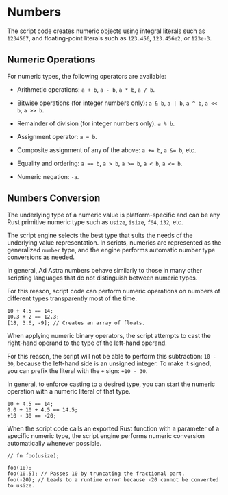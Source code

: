 <!------------------------------------------------------------------------------
  This file is part of "Ad Astra", an embeddable scripting programming
  language platform.

  This work is proprietary software with source-available code.

  To copy, use, distribute, or contribute to this work, you must agree to
  the terms of the General License Agreement:

  https://github.com/Eliah-Lakhin/ad-astra/blob/master/EULA.md

  The agreement grants a Basic Commercial License, allowing you to use
  this work in non-commercial and limited commercial products with a total
  gross revenue cap. To remove this commercial limit for one of your
  products, you must acquire a Full Commercial License.

  If you contribute to the source code, documentation, or related materials,
  you must grant me an exclusive license to these contributions.
  Contributions are governed by the "Contributions" section of the General
  License Agreement.

  Copying the work in parts is strictly forbidden, except as permitted
  under the General License Agreement.

  If you do not or cannot agree to the terms of this Agreement,
  do not use this work.

  This work is provided "as is", without any warranties, express or implied,
  except where such disclaimers are legally invalid.

  Copyright (c) 2024 Ilya Lakhin (Илья Александрович Лахин).
  All rights reserved.
------------------------------------------------------------------------------->

# Numbers

The script code creates numeric objects using integral literals such as
`1234567`, and floating-point literals such as `123.456`, `123.456e2`, or
`123e-3`.

## Numeric Operations

For numeric types, the following operators are available:

- Arithmetic operations: `a + b`, `a - b`, `a * b`, `a / b`.
  
- Bitwise operations (for integer numbers only): `a & b`, `a | b`, `a ^ b`,
  `a << b`, `a >> b`.

- Remainder of division (for integer numbers only): `a % b`.

- Assignment operator: `a = b`.

- Composite assignment of any of the above: `a += b`, `a &= b`, etc.

- Equality and ordering: `a == b`, `a > b`, `a >= b`, `a < b`, `a <= b`.

- Numeric negation: `-a`.

## Numbers Conversion

The underlying type of a numeric value is platform-specific and can be any
Rust primitive numeric type such as `usize`, `isize`, `f64`, `i32`, etc.

The script engine selects the best type that suits the needs of the underlying
value representation. In scripts, numerics are represented as the generalized
`number` type, and the engine performs automatic number type conversions as
needed.

In general, Ad Astra numbers behave similarly to those in many other scripting
languages that do not distinguish between numeric types.

For this reason, script code can perform numeric operations on numbers of
different types transparently most of the time.

```adastra
10 + 4.5 == 14;
10.3 + 2 == 12.3;
[18, 3.6, -9]; // Creates an array of floats.
```

When applying numeric binary operators, the script attempts to cast the
right-hand operand to the type of the left-hand operand.

For this reason, the script will not be able to perform this subtraction:
`10 - 30`, because the left-hand side is an unsigned integer. To make it signed,
you can prefix the literal with the `+` sign: `+10 - 30`.

In general, to enforce casting to a desired type, you can start the numeric
operation with a numeric literal of that type.

```adastra
10 + 4.5 == 14;
0.0 + 10 + 4.5 == 14.5;
+10 - 30 == -20;
```

When the script code calls an exported Rust function with a parameter of a
specific numeric type, the script engine performs numeric conversion
automatically whenever possible.

```adastra
// fn foo(usize);

foo(10);
foo(10.5); // Passes 10 by truncating the fractional part.
foo(-20); // Leads to a runtime error because -20 cannot be converted to usize.
```
